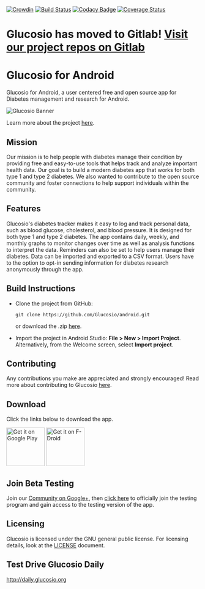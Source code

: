 [![Crowdin](https://d322cqt584bo4o.cloudfront.net/glucosio/localized.png)](https://crowdin.com/project/glucosio)
[![Build Status](https://travis-ci.org/Glucosio/glucosio-android.svg)](https://travis-ci.org/Glucosio/glucosio-android)
[![Codacy Badge](https://api.codacy.com/project/badge/Grade/a6f7bcc22a174ac9b36795438c143b6d)](https://www.codacy.com/app/Glucosio/glucosio-android?utm_source=github.com&amp;utm_medium=referral&amp;utm_content=Glucosio/glucosio-android&amp;utm_campaign=Badge_Grade)
[![Coverage Status](https://coveralls.io/repos/github/Glucosio/glucosio-android/badge.svg?branch=develop)](https://coveralls.io/github/Glucosio/glucosio-android?branch=develop)

# Glucosio has moved to Gitlab! [Visit our project repos on Gitlab](https://gitlab.com/glucosio)

# Glucosio for Android
Glucosio for Android, a user centered free and open source app for Diabetes management and research for Android.

![Glucosio Banner](https://cloud.githubusercontent.com/assets/5623301/14087778/f02be08c-f52b-11e5-9ff3-15bc5670cddb.png)

Learn more about the project [here](https://glucosio.org).
 
## Mission

Our mission is to help people with diabetes manage their condition by providing free and easy-to-use tools that helps track and analyze important health data. Our goal is to build a modern diabetes app that works for both type 1 and type 2 diabetes. We also wanted to contribute to the open source community and foster connections to help support individuals within the community. 
 
## Features 

Glucosio's diabetes tracker makes it easy to log and track personal data, such as blood glucose, cholesterol, and blood pressure. It is designed for both type 1 and type 2 diabetes. The app contains daily, weekly, and monthly graphs to monitor changes over time as well as analysis functions to interpret the data. Reminders can also be set to help users manage their diabetes. Data can be imported and exported to a CSV format. Users have to the option to opt-in sending information for diabetes research anonymously through the app. 
 
## Build Instructions
 
- Clone the project from GitHub: 
   ```
   git clone https://github.com/Glucosio/android.git
   ```
   or download the .zip [here](https://github.com/Glucosio/android/archive/master.zip).

- Import the project in Android Studio: **File > New > Import Project**.
  Alternatively, from the Welcome screen, select **Import project**.

## Contributing

Any contributions you make are appreciated and strongly encouraged! Read more about contributing to Glucosio [here](CONTRIBUTING.md).

## Download

Click the links below to download the app.

<a href="https://play.google.com/store/apps/details?id=org.glucosio.android&utm_source=global_co&utm_medium=prtnr&utm_content=Mar2515&utm_campaign=PartBadge&pcampaignid=MKT-AC-global-none-all-co-pr-py-PartBadges-Oct1515-1" target="_blank">
<img src="https://play.google.com/intl/en_us/badges/images/generic/en-play-badge.png" alt="Get it on Google Play" height="100"/></a>
<a href="https://f-droid.org/repository/browse/?fdid=org.glucosio.android" target="_blank">
<img src="https://f-droid.org/badge/get-it-on.png" alt="Get it on F-Droid" height="100"/></a>

## Join Beta Testing
Join our [Community on Google+](https://plus.google.com/communities/117048486613219870727), then [click here](https://play.google.com/apps/testing/org.glucosio.android) to officially join the testing program and gain access to the testing version of the app.

## Licensing
Glucosio is licensed under the GNU general public license. For licensing details, look at the [LICENSE](LICENSE) document.

## Test Drive Glucosio Daily
http://daily.glucosio.org
